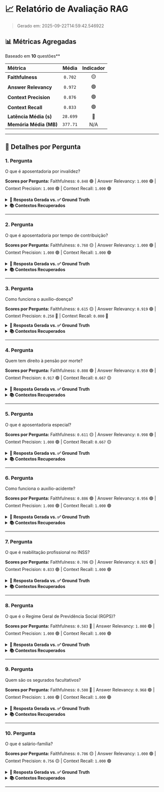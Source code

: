 # 📈 Relatório de Avaliação RAG
> Gerado em: 2025-09-22T14:59:42.546922

## 📊 Métricas Agregadas
Baseado em **10** questões**

| Métrica | Média | Indicador |
| :--- | :---: | :---: |
| **Faithfulness** | `0.702` | 🟡 |
| **Answer Relevancy** | `0.972` | 🟢 |
| **Context Precision** | `0.876` | 🟢 |
| **Context Recall** | `0.833` | 🟢 |
| **Latência Média (s)** | `28.699` | 🔴 |
| **Memória Média (MB)** | `377.71` | N/A |
---

## 🔬 Detalhes por Pergunta
### 1. Pergunta
O que é aposentadoria por invalidez?

**Scores por Pergunta:**
Faithfulness: `0.848` 🟢 | Answer Relevancy: `1.000` 🟢 | Context Precision: `1.000` 🟢 | Context Recall: `1.000` 🟢

<details>
<summary><strong>🤖 Resposta Gerada vs. ✅ Ground Truth</strong></summary>

**Resposta Gerada:**
> A Aposentadoria por Invalidez, também conhecida como Aposentadoria por Incapacidade Permanente, é um benefício concedido pelo INSS aos trabalhadores e segurados que sofrem de algum tipo de incapacidade permanente ou sem cura, que os impossibilite totalmente para qualquer trabalho ou atividade laborativa que lhes garanta a subsistência (Fonte: apostila_direito_previdenciario.pdf, Página: 40).
> 
> É o benefício concedido ao trabalhador que esteja incapaz de exercer qualquer atividade laborativa, por doença ou acidente, e que também não possa ser reabilitado em outra profissão, de acordo com a avaliação da perícia médica do INSS (Fonte: direito-previdenciario.pdf, Página: 16). A perícia médica do INSS considera o segurado total e definitivamente incapaz para o trabalho (Fonte: previdencia_social.pdf, Página: 10).
> 
> Conforme a base legal, a aposentadoria por invalidez, uma vez cumprida a carência exigida (quando for o caso), será devida ao segurado que, estando ou não em gozo de auxílio-doença, for considerado incapaz e insuscetível de reabilitação para o exercício de atividade que lhe garanta a subsistência, e ser-lhe-á paga enquanto permanecer nesta condição (Fonte: apostila_direito_previdenciario.pdf, Página: 40; Fonte: compilado.pdf, Página: 16).
> 
> **⚠️ Aviso Legal:** Esta resposta é gerada por uma inteligência artificial e baseia-se nos documentos fornecidos. Não constitui aconselhamento jurídico. Consulte sempre um profissional qualificado ou as fontes oficiais do governo para tomar decisões.

**Ground Truth:**
> A aposentadoria por invalidez, atualmente chamada de aposentadoria por incapacidade permanente, é o benefício concedido ao segurado do INSS que é considerado incapaz de forma total e definitiva para exercer qualquer atividade laboral, sem possibilidade de reabilitação em outra profissão. O benefício é integral e depende de avaliação médica pericial do INSS.
</details>

<details>
<summary><strong>📚 Contextos Recuperados</strong></summary>

- **Fonte:** `apostila_direito_previdenciario.pdf` (Página: 40)
> 44 
>  
>  
> 7.APOSENTADORIA 
> POR 
> INCAPACIDADE 
> PERMANENTE- 
> (APOSENTADORIA POR INVALIDEZ) 
>  
> A aposentadoria por incapacidade permanente tem como objetivo dar 
> suporte ao segurado do INSS que, como o próprio nome diz, está 
> incapacitado permanentemente para o labor. Em outras palavras, a 
> doença precisa ser irreversível. Este trabalhador terá o direito a pedir 
> esse tipo de aposentadoria caso se enquadre nos requisitos 
> solicitados. 
>  
> Conceito: 
>  
> A Aposentadoria por Invalidez ou Aposentadoria por Incapacidade Permanente, 
> é o benefício concedido pelo INSS aos trabalhadores e segurados que sofrem de 
> algum tipo de incapacidade permanente ou sem cura, que o impossibilite 
> totalmente para qualquer trabalho ou atividade laborativa que lhe garanta a sua 
> subsistência. 
>  
> Base Legal:  
> Arts. 42 a 47, da Seção V, da Subseção I, da Lei n.º 8.213/91. 
> Art. 42 A aposentadoria por invalidez, uma vez cumprida, quando for 
> o caso, a carência exigida, será devida ao segurado que, estando ou 
> não em gozo de auxílio-doença, for considerado incapaz e insusceptível 
> de reabilitação para o exercício de atividade que lhe garanta a 
> subsistência, e ser-lhe-á paga enquanto permanecer nesta condição. 
> §1ºA concessão de aposentadoria por invalidez dependerá da 
> verificação da condição de incapacidade mediante exame médico-
- **Fonte:** `previdencia_social.pdf` (Página: 10)
> 17
> Aposentadoria por invalidez
> Quando a perícia médica do INSS considera um segurado
> total e definitivamente incapaz para o trabalho – seja por mo-
> tivo de doença ou acidente – essa pessoa é aposentada por
> invalidez. Normalmente, o trabalhador recebe primeiro o auxí-
> lio-doença e, caso não tenha condições de retornar ao trabalho,
> tem direito à aposentadoria.
> O valor do benefício corresponde a 100% do salário-de-be-
> nefício, nunca inferior ao salário mínimo. O segurado especial
> (trabalhador rural) terá direito a um salário mínimo, se não contri-
> buiu facultativamente. O 13º salário (abono anual) é recebido com
> a renda mensal de novembro, paga no mês de dezembro.
> Quando o trabalhador necessita da assistência permanen-
> te de outra pessoa, sendo tal fato atestado pela perícia médi-
> ca, o valor da aposentadoria é aumentado em 25% a partir da
> data de entrada do requerimento.
> Para ter direito a essa aposentadoria, o segurado precisa
> ter contribuído para a Previdência Social por, no mínimo, 12
> meses, em caso de doença. Se a incapacidade for causada por
> acidente, não há carência.
> A doença ou lesão de que o segurado já for portador ao se
> filiar à Previdência Social não lhe dá direito ao benefício, salvo
> quando a incapacidade resultar do agravamento da enfermidade.
> O aposentado por invalidez deve passar por perícia médi-
> ca de dois em dois anos. A aposentadoria é suspensa quando
> o segurado recupera a capacidade e volta ao trabalho.
- **Fonte:** `direito-previdenciario.pdf` (Página: 16)
> É o benefício concedido ao trabalhador que esteja incapaz de 
> exercer qualquer atividade laborativa, por doença ou acidente, 
> e que também não possa ser reabilitado em outra profissão, de 
> acordo com a avaliação da perícia médica do INSS. Não tem direito 
> à aposentadoria por invalidez quem, ao se filiar à Previdência Social, 
> já tiver doença ou lesão que geraria o benefício, a não ser quando a 
> incapacidade resultar no agravamento da enfermidade.
> Além da incapacidade total e permanente para desenvolver qualquer 
> atividade laborativa, constatado por perícia médica, o trabalhador 
> tem que contribuir para a Previdência Social por no mínimo 12 
> meses. Esse prazo não será exigido em caso de acidente de qualquer 
> natureza ou de doença profissional ou do trabalho, desde que o 
> acidente ou doença ocorram após a filiação à Previdência Social.
> O valor da aposentadoria por invalidez corresponde a 100% do 
> salário benefício.
> O segurado especial (trabalhador rural) terá direito a 1 salário 
> mínimo, senão contribuiu facultativamente.
> 27.	Quais são os 
> requisitos que tenho que 
> cumprir para ter direito a 
> este benefício?
> 26.	O que é aposentadoria 
> por invalidez?
- **Fonte:** `compilado.pdf` (Página: 16)
> Seção V
> Dos Benefícios
> Subseção I
> Da Aposentadoria por Invalidez
>         Art. 42. A aposentadoria por invalidez, uma vez cumprida, quando for o caso, a carência exigida, será devida ao
> segurado que, estando ou não em gozo de auxílio-doença, for considerado incapaz e insusceptível de reabilitação para o
> exercício de atividade que lhe garanta a subsistência, e ser-lhe-á paga enquanto permanecer nesta condição.
>         § 1º A concessão de aposentadoria por invalidez dependerá da verificação da condição de incapacidade mediante
> exame médico-pericial a cargo da Previdência Social, podendo o segurado, às suas expensas, fazer-se acompanhar de
> médico de sua confiança.
>         § 1º-A. O exame médico-pericial previsto no § 1º deste artigo poderá ser realizado com o uso de tecnologia de
> telemedicina ou por análise documental conforme situações e requisitos definidos em regulamento.     (Incluído pela
> Lei nº 14.724, de 2023)
>         § 2º A doença ou lesão de que o segurado já era portador ao filiar-se ao Regime Geral de Previdência Social não lhe
> conferirá direito à aposentadoria por invalidez, salvo quando a incapacidade sobrevier por motivo de progressão ou
> 13/09/2025, 12:37
> L8213compilado
> https://www.planalto.gov.br/ccivil_03/leis/L8213compilado.htm
> 17/42
- **Fonte:** `direito-previdenciario.pdf` (Página: 12)
> Aposentadoria por idade
> Todos os segurados
> Aposentadoria por invalidez
> Todos os segurados
> Aposentadoria por
> tempo de contribuição
> Todos os segurados
> Aposentadoria especial
> Empregado, exceto o doméstico; trabalhador avulso e contribuinte indivi­
> dual quando cooperado filiado à cooperativa de trabalho ou produção.
> Auxílio-doença
> Todos os segurados
> Auxílio-acidente
> Empregado urbano e rural (empresa), empregado doméstico, trabalhador 
> avulso e segurado especial
> Auxílio-reclusão
> Dependentes do segurado do INSS preso em regime fechado ou semiaber­
> to, durante o período de reclusão ou detenção, cujo último salário recebi­
> do pelo trabalhador esteja dentro do limite previsto pela legislação.
> Pensão por morte
> Dependentes do segurado
> Salário-maternidade
> Todas as seguradas e os segurados que afastam de sua atividade, por 
> motivo de nascimento de filho, aborto não criminoso, adoção ou guarda 
> judicial para fins de adoção.
> Salário-família
> o empregado (inclusive o doméstico), o trabalhador avulso, o aposentado 
> por invalidez e o aposentado por idade que tenha renda menor ao valor 
> definido anualmente pelo Ministério da Previdência Social e que tenha 
> filho menor de 14 anos ou inválido. Caso a mãe e o pai sejam segurados, 
> ambos podem receber o benefício.
> Reabilitação profissional
> Todos os segurados
> 21.	Quais são os 
> benefícios da Previdência 
> social e quem tem direito?
</details>

---

### 2. Pergunta
O que é aposentadoria por tempo de contribuição?

**Scores por Pergunta:**
Faithfulness: `0.760` 🟡 | Answer Relevancy: `1.000` 🟢 | Context Precision: `1.000` 🟢 | Context Recall: `1.000` 🟢

<details>
<summary><strong>🤖 Resposta Gerada vs. ✅ Ground Truth</strong></summary>

**Resposta Gerada:**
> A aposentadoria por tempo de contribuição é o benefício pago aos segurados da previdência social, independente da idade, que comprovem carência (180 meses) e o tempo mínimo de contribuição exigido por lei (35 anos para homem e 30 anos para mulher), podendo ser integral ou proporcional, com ou sem incidência do fator previdenciário. Na legislação atual, não há idade mínima para que o trabalhador solicite o benefício. (Fonte: direito-previdenciario.pdf, Página: 19)
> 
> É também definida como o benefício concedido nos termos da Lei ao trabalhador segurado pelo Regime Geral da Previdência Social (RGPS) que leva em consideração o tempo que o mesmo efetivamente contribuiu para a Previdência Social. É devido ao cidadão que comprovar o tempo total de 35 anos de contribuição, se homem, ou 30 anos de contribuição, se mulher. (Fonte: apostila_direito_previdenciario.pdf, Página: 16)
> 
> **⚠️ Aviso Legal:** Esta resposta é gerada por uma inteligência artificial e baseia-se nos documentos fornecidos. Não constitui aconselhamento jurídico. Consulte sempre um profissional qualificado ou as fontes oficiais do governo para tomar decisões.

**Ground Truth:**
> A aposentadoria por tempo de contribuição é o benefício pago aos segurados da previdência social, independente da idade, que comprovem carência (180 meses) e o tempo mínimo de contribuição exigido por lei (35 anos homem e 30 anos mulher), podendo ser integral ou proporcional, com ou sem incidência do fator previdenciário. Na legislação atual não há idade mínima para que o trabalhador solicite o benefício.
</details>

<details>
<summary><strong>📚 Contextos Recuperados</strong></summary>

- **Fonte:** `direito-previdenciario.pdf` (Página: 19)
> A aposentadoria por tempo de contribuição é o benefício pago 
> aos segurados da previdência social, independente da idade, que 
> comprovem carência (180 meses) e o tempo mínimo de contribuição 
> exigido por lei (35 anos homem e 30 anos mulher), podendo ser integral 
> ou proporcional, com ou sem incidência do fator previdenciário. Na 
> legislação atual não há idade mínima para que o trabalhador solicite 
> o benefício.
> O Fator Previdenciário é um índice aplicável na renda mensal inicial 
> da aposentadoria por tempo de contribuição. Foi criado pela Lei 
> 9.876/99 e apresenta uma fórmula complexa que leva em conta o 
> tempo de contribuição, a idade e a expectativa de vida no momento 
> da aposentadoria. Após todos os cálculos e definição do salário de 
> benefício, multiplica-se o resultado pelo Fator Previdenciário. Se o 
> índice for menor que 1, funcionará como um redutor do benefício; se 
> o índice for maior que 1, funcionará como um majorador do benefício. 
> O resultado desta fórmula, na maioria das vezes gera uma inegável 
> redução na aposentadoria do brasileiro.
> 30. O que é 
> aposentadoria por tempo 
> de contribuição?
> 31.	O que é fator 
> previdenciário?
- **Fonte:** `apostila_direito_previdenciario.pdf` (Página: 16)
> 20 
>  
>  
> Por fim, também não há mais o descarte dos 20% menores salários de 
> contribuição. E isso acaba prejudicando a própria média salarial. 
>  
> 4.APOSENTADORIA POR TEMPO DE CONTRIBUIÇÃO 
>  
> A aposentadoria por tempo de contribuição é o benefício concedido nos termos 
> da Lei ao trabalhador segurado pelo Regime Geral da Previdência Social (RGPS) 
> o qual leva em consideração o tempo que o mesmo efetivamente contribuiu 
> para a Previdência Social.  
> Benefício devido ao cidadão que comprovar o tempo total de 35 anos de 
> contribuição, se homem, ou 30 anos de contribuição, se mulher.
- **Fonte:** `apostila_direito_previdenciario.pdf` (Página: 20)
> 24 
>  
>  
> Para haver um equilíbrio entre as aposentadorias existentes, o governo passou 
> a somar o tempo de contribuição do trabalhador com a idade que ele tiver, dessa 
> forma, você consegue a aposentadoria de forma integral.  
>  
>  
> Tabela de Pontuação 
>  
> Como funciona a aposentadoria por pontos?  
> Agora, sabemos que a aposentadoria por pontos é a soma simples da idade do 
> trabalhador e o tempo de contribuição.  
> Com a reforma, houve algumas mudanças na aposentadoria, então, a 
> quantidade de pontos varia conforme quando você cumpriu os requisitos 
> necessários.
- **Fonte:** `direito-previdenciario.pdf` (Página: 21)
> A aposentadoria por tempo de contribuição, aposentadoria por idade 
> ou aposentadoria especial são irreversíveis e irrenunciáveis: depois 
> que receber o primeiro pagamento, sacar o PIS ou o FGTS (o que ocorrer 
> primeiro), o segurado não poderá desistir do benefício. O trabalhador 
> não precisa sair do emprego para requerer a aposentadoria.
> 34.  Meu benefício 
> foi concedido posso 
> cancelar ou desistir 
> desta aposentadoria?
> A aposentadoria por tempo de contribuição para os professores que 
> comprovarem exclusivamente tempo de efetivo exercício de magistério 
> na educação básica, bem como em cursos de formação autorizados e 
> reconhecidos pelos Órgãos competentes do poder Executivo, Federal, 
> Estadual, Municipal ou do Distrito Federal, após completarem 30 anos 
> se homem, e 25 anos se mulher, independentemente da idade e desde 
> que cumprida a carência exigida para o benefício. Assim, eles têm 
> acrescido 5 pontos à soma da idade com o tempo de contribuição.
> 33.	 E como funciona 
> a aposentadoria dos 
> professores?
- **Fonte:** `apostila_direito_previdenciario.pdf` (Página: 10)
> 14 
>  
>  
> 3.APOSENTADORIA POR IDADE 
>  
> A aposentadoria por idade pode ser definida como o benefício concedido aos 
> segurados do INSS quando atingem uma idade pré-determinada para a 
> aposentadoria de acordo com a legislação previdenciária. 
> Antes da reforma era necessário cumprir a idade de 65 anos homens e 60 anos 
> mulheres, e 15 anos (180 meses) de contribuição. 
> Após a reforma essa idade mudou para 65 homens e 62 mulheres. 
> Portanto, quem cumpriu os requisitos da idade antes da reforma entrar em vigor 
> pode se aposentar com base na idade de 65 homens e 60 mulheres, quem 
> ingressou depois deve cumprir a nova idade. 
> Aqueles que se encontravam no trabalho antes da reforma e ainda não haviam 
> atingido os requisitos para a aposentadoria devem se submeter às novas regras 
> de transição. 
>  
> Quem tem direito à aposentadoria por idade? 
> Os segurados urbanos devem cumprir dois requisitos para ter direito à 
> aposentarem-se por Idade, que são: 
>  -idade + período de carência ou número de contribuições (mínimo de 180 
> meses). 
> Além dos trabalhadores que já haviam cumprido os requisitos anteriores, como 
> já dito, os que estavam trabalhando e ainda não tinham cumprido os requisitos 
> para a aposentadoria, terão que cumprir as seguintes regras de transição: 
> • 
> HOMENS = 65 anos de idade e 15 anos de tempo de contribuição. 
> • 
> MULHERES = 60 anos de idade +6 meses por ano, a partir de 2020, até atingir 62 anos 
> de idade, lá em 2023, e 15 anos de tempo de contribuição. 
> • 
> IMPORTANTE! ESSES REQUISITOS SERÃO APLICADOS AOS SEGURADOS FILIADOS AO 
> RGPS ANTES DA EC- 103/2019.
</details>

---

### 3. Pergunta
Como funciona o auxílio-doença?

**Scores por Pergunta:**
Faithfulness: `0.615` 🟡 | Answer Relevancy: `0.919` 🟢 | Context Precision: `0.250` 🔴 | Context Recall: `0.000` 🔴

<details>
<summary><strong>🤖 Resposta Gerada vs. ✅ Ground Truth</strong></summary>

**Resposta Gerada:**
> O auxílio-doença é um benefício pago ao segurado que é acometido por doença ou acidente de trabalho que o torne temporariamente incapaz para o seu trabalho habitual (Fonte: direito-previdenciario.pdf, Página: 24).
> 
> Para ter direito ao auxílio-doença, é necessário cumprir a carência mínima de 12 contribuições mensais, ter qualidade de segurado e que a incapacidade seja total ou parcial para o trabalho (Fonte: direito-previdenciario.pdf, Página: 24).
> 
> Este benefício pode ser solicitado pela Internet, no site www.previdencia.gov.br (Fonte: previdencia_social.pdf, Página: 22).
> 
> **⚠️ Aviso Legal:** Esta resposta é gerada por uma inteligência artificial e baseia-se nos documentos fornecidos. Não constitui aconselhamento jurídico. Consulte sempre um profissional qualificado ou as fontes oficiais do governo para tomar decisões.

**Ground Truth:**
> O auxílio-doença, atualmente denominado benefício por incapacidade temporária, é pago ao segurado do INSS que fica temporariamente incapaz para o trabalho em razão de doença ou acidente. Exige carência mínima de 12 contribuições mensais, salvo nos casos de acidente de qualquer natureza ou doenças especificadas em lei. A concessão depende de perícia médica do INSS e o valor é calculado com base no histórico de contribuições do trabalhador.
</details>

<details>
<summary><strong>📚 Contextos Recuperados</strong></summary>

- **Fonte:** `previdencia_social.pdf` (Página: 22)
> 29
> Alguns benefícios podem ser solicitados pela Internet
> (www.previdencia.gov.br). São eles: salário-maternidade, pensão
> por morte e auxílio-doença.
> Documentos necessários
> para solicitar benefícios
> O trabalhador deve apresentar documentos específicos
> para cada tipo de benefício. Contudo, existem documentos
> básicos que são exigidos em todos os casos:
> • Documento de identificação do segurado
> (Carteira de Identidade, Carteira de Trabalho
> ou outro documento oficial)
> • Carteira de Trabalho ou outro documento
> que comprove o exercício da atividade
> • Título de Eleitor, Certidão de Nascimento ou
> de Casamento
> • CPF
> • PIS/PASEP
> • Procuração (se for o caso)
> Para saber quais são os documentos necessários para
> cada tipo de benefício, ligue para 0800-78-0191 ou acesse
> www.previdencia.gov.br/segurado.asp.
- **Fonte:** `compilado.pdf` (Página: 9)
> a) na execução de ordem ou na realização de serviço sob a autoridade da empresa;
>         b) na prestação espontânea de qualquer serviço à empresa para lhe evitar prejuízo ou proporcionar proveito;
>         c) em viagem a serviço da empresa, inclusive para estudo quando financiada por esta dentro de seus planos para
> melhor capacitação da mão-de-obra, independentemente do meio de locomoção utilizado, inclusive veículo de
> propriedade do segurado;
> 13/09/2025, 12:37
> L8213compilado
> https://www.planalto.gov.br/ccivil_03/leis/L8213compilado.htm
> 10/42
- **Fonte:** `compilado.pdf` (Página: 32)
> Parágrafo único. Prescreve em cinco anos, a contar da data em que deveriam ter sido pagas, toda e qualquer ação
> para haver prestações vencidas ou quaisquer restituições ou diferenças devidas pela Previdência Social, salvo o direito
> dos menores, incapazes e ausentes, na forma do Código Civil.         (Incluído pela Lei nº 9.528, de 1997)
>         Art. 103-A.  O direito da Previdência Social de anular os atos administrativos de que decorram efeitos favoráveis
> para os seus beneficiários decai em dez anos, contados da data em que foram praticados, salvo comprovada má-fé.        
> (Incluído pela Lei nº 10.839, de 2004)  
>                §  1o    No caso de efeitos patrimoniais contínuos, o prazo decadencial contar-se-á da percepção do primeiro
> pagamento.        (Incluído pela Lei nº 10.839, de 2004)
>                §  2o    Considera-se exercício do direito de anular qualquer medida de autoridade administrativa que importe
> impugnação à validade do ato.         (Incluído pela Lei nº 10.839, de 2004)  
>         Art. 104. As ações referentes à prestação por acidente do trabalho prescrevem em 5 (cinco) anos, observado o
> disposto no art. 103 desta Lei, contados da data:
>         I - do acidente, quando dele resultar a morte ou a incapacidade temporária, verificada esta em perícia médica a
> cargo da Previdência Social; ou
>         II - em que for reconhecida pela Previdência Social, a incapacidade permanente ou o agravamento das seqüelas do
> acidente.
>                Art.  105. A apresentação de documentação incompleta não constitui motivo para recusa do requerimento de
> benefício.
> Art. 106.  A comprovação do exercício de atividade rural será feita, complementarmente à autodeclaração de que
> trata o § 2º e ao cadastro de que trata o § 1º, ambos do art. 38-B desta Lei, por meio de, entre outros:   (Redação dada
> pela Lei nº 13.846, de 2019)
>         I – contrato individual de trabalho ou Carteira de Trabalho e Previdência Social;        (Redação dada pela Lei nº
> 11.718, de 2008)
- **Fonte:** `direito-previdenciario.pdf` (Página: 24)
> Quando a soma dos tempos de atividade especial do trabalhador 
> não for suficiente para a concessão de aposentadoria especial, o 
> segurado poderá usar o tempo trabalhado em atividade especial 
> como período comum, para a concessão de qualquer benefício.
> Esse tempo de atividade especial deverá ser convertido para 
> atividade comum mediante aplicação de um multiplicador, que varia 
> de acordo com o sexo do beneficiário e o tipo da atividade especial 
> desenvolvida.
> Auxílio- doença é um benefício pago ao segurado acometido por 
> doença ou acidente de trabalho que o torne temporariamente 
> incapaz para o seu trabalho habitual.
> Para ter direito ao auxílio doença é necessário que tenha cumprido 
> a carência mínima de 12 contribuições mensais, ter qualidade de 
> segurado e que a incapacidade seja total ou parcial para o trabalho.
> 39.	
> O que é
> auxílio-doença?
- **Fonte:** `apostila_direito_previdenciario.pdf` (Página: 46)
> 50 
>  
>  
> REQUISITOS PARA TER ACESSO AO BENEFÍCIO: 
>  
> -Estar contribuindo para o INSS ou, estar no período de graça. 
> -Ter sofrido acidente ou, então, adquirido doença de qualquer natureza, 
> relacionados ou não ao trabalho; 
> -Redução parcial e permanente da capacidade para o trabalho; 
> -Relação entre o acidente sofrido e a redução da capacidade laboral, o chamado 
> nexo causal. 
>  
> Observação: Não há necessidade de cumprir período de carência para ter direito 
> ao Auxílio- Acidente. 
>  
>  
> Fora os acidentes de trabalho, as doenças adquiridas ao longo do tempo e 
> decorrentes do trabalho também irão garantir o direito ao Auxílio-Acidente. 
> A Lesão por Esforço Repetitivo (LER) é um exemplo clássico de doença do 
> trabalho.
</details>

---

### 4. Pergunta
Quem tem direito à pensão por morte?

**Scores por Pergunta:**
Faithfulness: `0.808` 🟢 | Answer Relevancy: `0.950` 🟢 | Context Precision: `0.917` 🟢 | Context Recall: `0.667` 🟡

<details>
<summary><strong>🤖 Resposta Gerada vs. ✅ Ground Truth</strong></summary>

**Resposta Gerada:**
> Os segurados que contribuem para a Previdência Social têm o direito de deixar uma pensão por morte aos seus dependentes (Fonte: apostila_direito_previdenciario.pdf, Página: 54). A pensão por morte é um benefício voltado para o amparo da família do trabalhador, desde que ele tivesse a qualidade de segurado na data do óbito e que as condições de dependência em relação ao segurado falecido sejam comprovadas (Fonte: direito-previdenciario.pdf, Página: 31).
> 
> Têm direito a esse benefício, nesta ordem:
> *   O marido, a mulher ou o(a) companheiro(a).
> *   Filho não emancipado e menor de 21 anos ou inválido de qualquer idade.
> *   Pai ou mãe.
> *   Irmão menor de 21 anos ou incapaz para o trabalho de qualquer idade.
> 
> O cônjuge divorciado ou separado judicialmente, os pais e os irmãos precisam provar a dependência econômica em relação ao segurado. A invalidez do dependente deverá ser comprovada pela perícia médica da Previdência Social (Fonte: previdencia_social.pdf, Página: 11).
> 
> **⚠️ Aviso Legal:** Esta resposta é gerada por uma inteligência artificial e baseia-se nos documentos fornecidos. Não constitui aconselhamento jurídico. Consulte sempre um profissional qualificado ou as fontes oficiais do governo para tomar decisões.

**Ground Truth:**
> A pensão por morte é o benefício pago pelo INSS aos dependentes do segurado falecido, aposentado ou não. Os principais dependentes são: cônjuge, companheiro(a), filhos menores de 21 anos ou inválidos/deficientes, e em alguns casos pais e irmãos que comprovem dependência econômica. O valor e a duração do benefício variam conforme a idade e condição do dependente, bem como o tempo de contribuição do segurado.
</details>

<details>
<summary><strong>📚 Contextos Recuperados</strong></summary>

- **Fonte:** `apostila_direito_previdenciario.pdf` (Página: 54)
> 58 
>  
>  
> 10.PENSÃO POR MORTE. 
>  
>  
>  
> Os segurados que contribuem para a Previdência Social têm o direito de deixar 
> uma pensão por morte aos seus dependentes.  
> Esse benefício envolve diversas regras e diferentes valores. 
>  
> Conceito: 
>  
> A pensão por morte é um benefício previdenciário pago pelo INSS (Instituto 
> Nacional do Seguro Social) aos dependentes de um trabalhador que morreu ou 
> que teve sua morte declarada pela Justiça, como ocorre em casos de 
> desaparecimento.  
> Vale tanto para quem já era aposentado quanto para quem ainda não era. 
>  
> Quem tem direito à pensão por morte?
- **Fonte:** `previdencia_social.pdf` (Página: 11)
> 18
> Pensão por morte
> Quando um trabalhador que contribui para a Previdência
> Social morre, a sua família recebe pensão por morte. Têm di-
> reito a esse benefício, nesta ordem, o marido, a mulher ou o(a)
> companheiro(a); filho não emancipado e menor de 21 anos ou
> inválido de qualquer idade; pai ou mãe; irmão menor de 21
> anos ou incapaz para o trabalho de qualquer idade.
> O cônjuge divorciado ou separado judicialmente, os pais
> e os irmãos precisam provar a dependência econômica em
> relação ao segurado. A invalidez do dependente deverá ser
> comprovada pela perícia médica da Previdência Social.
> O valor do benefício corresponde à aposentadoria que o
> segurado recebia ou teria o direito de receber caso se aposen-
> tasse por invalidez. A pensão deixada por trabalhadores rurais
> é de um salário mínimo. Não há carência para a concessão de
> pensão por morte, bastando que se comprove a qualidade de
> segurado.
> Se o trabalhador tiver mais de um dependente, a pensão
> é repartida em partes iguais entre todos. O benefício deixa de
> ser pago quando o pensionista morre, quando se emancipa ou
> completa 21 anos (no caso de filhos ou irmãos do segurado)
> ou quando acaba a invalidez (no caso de pensionista inválido).
> Quando um dependente perde o direito ao benefício, a sua
> parte é dividida entre os demais.
> A pensão por morte é devida a partir da data do falecimen-
> to do segurado, quando requerida até 30 dias após o falecimen-
> to; a partir da data de entrada do requerimento, quando solici-
> tada fora desse prazo; ou, em caráter provisório, a partir da
> decisão judicial, no caso da morte presumida do segurado.
- **Fonte:** `previdencia_social.pdf` (Página: 12)
> 19
> A pensão poderá ser concedida por morte presumida nos
> casos de desaparecimento do segurado em catástrofe, acidente
> ou desastre. Serão aceitos como prova do desaparecimento:
> boletim de ocorrência da Polícia, documento confirmando a pre-
> sença do segurado no local do desastre, noticiário dos meios de
> comunicação e outros semelhantes. Nesse caso, quem recebe a
> pensão terá de apresentar, de seis em seis meses, documento
> informando sobre o andamento do processo de desapareci-
> mento, até que seja emitida a certidão de óbito.
> Auxílio-doença
> Quando um comprometimento físico ou mental impede o
> segurado de trabalhar por mais de 15 dias seguidos, ele tem
> direito ao auxílio-doença. Para o empregado com carteira assi-
> nada, o benefício é devido a partir do 16º dia de impedimento,
> arcando a empresa com o pagamento dos primeiros 15 dias. O
> empregado doméstico e os demais segurados recebem da Pre-
> vidência Social desde o primeiro dia do impedimento.
> Para ter direito a esse benefício, o trabalhador deverá ter
> contribuído para a Previdência Social por, no mínimo, 12 me-
> ses. A carência não será exigida em caso de acidente de qual-
> quer natureza (no trabalho ou fora do trabalho) ou quando o
> segurado, após se filiar à Previdência Social, contrair alguma
> das doenças ou afecções especificadas na legislação.
> Quando o trabalhador perde a qualidade de segurado, é
> necessário que comprove pelo menos quatro novas contribui-
> ções para que as contribuições antigas sejam somadas, até
> completar o total das contribuições exigidas.
- **Fonte:** `direito-previdenciario.pdf` (Página: 31)
> Pensão por morte é um benefício voltado exclusivamente para o 
> amparo da família do trabalhador, quando ele morre, desde que, na 
> data do óbito tinha a qualidade de segurado. Devem ser comprovadas 
> as condições de dependência em relação ao segurado falecido. Não 
> há tempo mínimo de contribuição.
> 50. O que é pensão por 
> morte?
> Sim. Para a manutenção do auxílio reclusão é necessário que os 
> dependentes apresentem à previdência social, de 3 em 3 meses o 
> atestado de permanência carcerária.
> O benefício é cassado em caso de fuga, liberdade condicional, 
> transferência para prisão albergue ou cumprimento da pena em 
> regime aberto e pela morte do dependente.
> Se o segurado passará receber auxílio doença ou aposentadoria, 
> poderá optar pelo benefício mais vantajoso.
> 49.	Existe alguma 
> exigência legal para a 
> manutenção do auxílio-
> reclusão?
- **Fonte:** `compilado.pdf` (Página: 32)
> Parágrafo único. Prescreve em cinco anos, a contar da data em que deveriam ter sido pagas, toda e qualquer ação
> para haver prestações vencidas ou quaisquer restituições ou diferenças devidas pela Previdência Social, salvo o direito
> dos menores, incapazes e ausentes, na forma do Código Civil.         (Incluído pela Lei nº 9.528, de 1997)
>         Art. 103-A.  O direito da Previdência Social de anular os atos administrativos de que decorram efeitos favoráveis
> para os seus beneficiários decai em dez anos, contados da data em que foram praticados, salvo comprovada má-fé.        
> (Incluído pela Lei nº 10.839, de 2004)  
>                §  1o    No caso de efeitos patrimoniais contínuos, o prazo decadencial contar-se-á da percepção do primeiro
> pagamento.        (Incluído pela Lei nº 10.839, de 2004)
>                §  2o    Considera-se exercício do direito de anular qualquer medida de autoridade administrativa que importe
> impugnação à validade do ato.         (Incluído pela Lei nº 10.839, de 2004)  
>         Art. 104. As ações referentes à prestação por acidente do trabalho prescrevem em 5 (cinco) anos, observado o
> disposto no art. 103 desta Lei, contados da data:
>         I - do acidente, quando dele resultar a morte ou a incapacidade temporária, verificada esta em perícia médica a
> cargo da Previdência Social; ou
>         II - em que for reconhecida pela Previdência Social, a incapacidade permanente ou o agravamento das seqüelas do
> acidente.
>                Art.  105. A apresentação de documentação incompleta não constitui motivo para recusa do requerimento de
> benefício.
> Art. 106.  A comprovação do exercício de atividade rural será feita, complementarmente à autodeclaração de que
> trata o § 2º e ao cadastro de que trata o § 1º, ambos do art. 38-B desta Lei, por meio de, entre outros:   (Redação dada
> pela Lei nº 13.846, de 2019)
>         I – contrato individual de trabalho ou Carteira de Trabalho e Previdência Social;        (Redação dada pela Lei nº
> 11.718, de 2008)
</details>

---

### 5. Pergunta
O que é aposentadoria especial?

**Scores por Pergunta:**
Faithfulness: `0.611` 🟡 | Answer Relevancy: `0.998` 🟢 | Context Precision: `1.000` 🟢 | Context Recall: `0.667` 🟡

<details>
<summary><strong>🤖 Resposta Gerada vs. ✅ Ground Truth</strong></summary>

**Resposta Gerada:**
> A Aposentadoria Especial é o benefício previdenciário concedido ao trabalhador que exerce suas atividades laborais exposto a agentes nocivos, que podem causar algum prejuízo à sua saúde e integridade física ao longo do tempo. O benefício não sofre incidência do Fator Previdenciário (Fonte: apostila_direito_previdenciario.pdf, Página: 23).
> 
> Esse benefício é concedido às pessoas que trabalham em condições prejudiciais à saúde ou à integridade física (Fonte: previdencia_social.pdf, Página: 8).
> 
> **⚠️ Aviso Legal:** Esta resposta é gerada por uma inteligência artificial e baseia-se nos documentos fornecidos. Não constitui aconselhamento jurídico. Consulte sempre um profissional qualificado ou as fontes oficiais do governo para tomar decisões.

**Ground Truth:**
> A aposentadoria especial é o benefício concedido ao segurado que trabalhou exposto a condições prejudiciais à saúde ou à integridade física (como agentes químicos, físicos ou biológicos) durante 15, 20 ou 25 anos, conforme a atividade exercida. Esse benefício possibilita aposentadoria com tempo reduzido de contribuição, em razão da nocividade do ambiente de trabalho. Atualmente, após a reforma da previdência, podem existir regras de transição e sistema de pontos.
</details>

<details>
<summary><strong>📚 Contextos Recuperados</strong></summary>

- **Fonte:** `apostila_direito_previdenciario.pdf` (Página: 23)
> 27 
>  
>  
> 5.APOSENTADORIA ESPECIAL 
>  
> O que é a Aposentadoria Especial? 
>  
> A Aposentadoria Especial é o benefício previdenciário concedido ao trabalhador 
> que exerce suas atividades laborais exposto a agentes nocivos, que podem 
> causar algum prejuízo à sua saúde e integridade física ao longo do tempo. 
> O benefício não sofre incidência do Fator Previdenciário. 
>  
> Quem tem direito à Aposentadoria Especial? 
>  
> Todo trabalhador que comprovar que exerceu atividades laborativas com 
> exposição a algum agente nocivo definido pela legislação em vigor à época do 
> trabalho realizado, poderá fazer jus à Aposentadoria Especial. 
>  
> Requisitos da Aposentadoria Especial: 
>  
> -Exposição à Agentes Nocivos definidos em lei à época do exercício da atividade 
> laborativa; 
> -Carência; 
> -Tempo de Contribuição 
>  
> Da Carência: 
> A carência mínima exigida para a concessão do benefício é de 180 contribuições. 
> O trabalhador precisa também exercer sua atividade com exposição à agentes 
> nocivos por um determinado período de tempo. 
> O tempo de contribuição necessário pode ser:
- **Fonte:** `previdencia_social.pdf` (Página: 8)
> 15
> Aposentadoria especial
> Esse benefício é concedido às pessoas que trabalham em
> condições prejudiciais à saúde ou à integridade física. Para ter
> direito à aposentadoria especial, o trabalhador deverá com-
> provar a efetiva exposição a agentes químicos, físicos, biológi-
> cos ou à associação de agentes nocivos durante 15, 20 ou 25
> anos, dependendo do fator de risco envolvido.
> A perda da qualidade de segurado não é considerada para
> a concessão dessa aposentadoria, desde que cumpridos os de-
> mais requisitos.
> O benefício é concedido apenas aos trabalhadores com car-
> teira assinada (exceto os empregados domésticos), trabalhadores
> avulsos e contribuintes individuais filiados a uma cooperativa.
> O valor da aposentadoria especial corresponde a 100%
> do salário-de-benefício, não podendo ser inferior ao salário
> mínimo, com direito a 13º salário (abono anual), recebido com
> a renda mensal de novembro, paga no mês de dezembro.
> Para ter direito ao benefício, o trabalhador inscrito a par-
> tir de 25/7/1991 deverá comprovar no mínimo 180 contribui-
> ções mensais. Para os inscritos antes dessa data, a carência é
> de 138 contribuições em 2004 e seis a mais para cada ano, até
> 180 em 2011.
> A relação dos agentes nocivos químicos, físicos, biológi-
> cos e da associação de agentes prejudiciais à saúde ou à inte-
> gridade física que dão direito à aposentadoria especial consta
> do Anexo IV do Regulamento da Previdência Social.
> A comprovação da efetiva exposição a esses agentes deve
> ser feita em formulário denominado Perfil Profissiográfico
> Previdenciário (PPP), preenchido pela empresa com base em
- **Fonte:** `apostila_direito_previdenciario.pdf` (Página: 21)
> 25 
>  
>  
> Requisitos básicos: 
>   
> - Homem: 99 pontos + 1 ponto por ano, a partir de 2022- até o limite de 105 
> pontos- com, pelo menos, 35 anos de contribuição; 
> -Mulher: 89 pontos + 1 ponto por ano, a partir de 2022- até o limite de 100 
> pontos- com, pelo menos, 30 anos de contribuição. 
>  
> Se você completou 96/86 pontos (homem/mulher) até o dia 12/11/2019 com, 
> no mínimo 35/30 anos de contribuição (homem/mulher), você tem direito a 
> Aposentadoria por Pontos. 
>   
> Se você completou 96/86 pontos (homem/mulher) a partir do dia 13/11/2019 
> até 31/12/2019, também tem direito, mas, nesse caso, o que vai mudar é a 
> forma do cálculo.  
> Caso você não reuniu os pontos necessários até o dia 31/12/2019, você entrará 
> no aumento progressivo dos pontos trazidos pela Reforma.  
> Em 2020, a cada ano, passou a aumentar 1 ponto no requisito desta 
> aposentadoria. O limite para mulheres é 100 pontos e para os homens 105. 
>  
> Vamos dar um exemplo para simplificar mais ainda: 
> Ex.: Em fevereiro de 2021, Paula tinha 56 anos e 30 anos de contribuição.  
> Na soma, ela possui 86 pontos, mas como ela completou essa pontuação 
> somente em fevereiro de 2021, ela ainda não tem direito a Aposentadoria por 
> Pontos. 
> Observando a tabela, em 2021, a pontuação mínima que ela deverá ter é 88. 
> Nesse caso, ela terá direito a Aposentadoria por Pontos somente em 2023, com 
> 58 anos e 32 anos de contribuição, totalizando 90 pontos, o mínimo necessário 
> para ter acesso ao benefício naquele ano.
- **Fonte:** `apostila_direito_previdenciario.pdf` (Página: 10)
> 14 
>  
>  
> 3.APOSENTADORIA POR IDADE 
>  
> A aposentadoria por idade pode ser definida como o benefício concedido aos 
> segurados do INSS quando atingem uma idade pré-determinada para a 
> aposentadoria de acordo com a legislação previdenciária. 
> Antes da reforma era necessário cumprir a idade de 65 anos homens e 60 anos 
> mulheres, e 15 anos (180 meses) de contribuição. 
> Após a reforma essa idade mudou para 65 homens e 62 mulheres. 
> Portanto, quem cumpriu os requisitos da idade antes da reforma entrar em vigor 
> pode se aposentar com base na idade de 65 homens e 60 mulheres, quem 
> ingressou depois deve cumprir a nova idade. 
> Aqueles que se encontravam no trabalho antes da reforma e ainda não haviam 
> atingido os requisitos para a aposentadoria devem se submeter às novas regras 
> de transição. 
>  
> Quem tem direito à aposentadoria por idade? 
> Os segurados urbanos devem cumprir dois requisitos para ter direito à 
> aposentarem-se por Idade, que são: 
>  -idade + período de carência ou número de contribuições (mínimo de 180 
> meses). 
> Além dos trabalhadores que já haviam cumprido os requisitos anteriores, como 
> já dito, os que estavam trabalhando e ainda não tinham cumprido os requisitos 
> para a aposentadoria, terão que cumprir as seguintes regras de transição: 
> • 
> HOMENS = 65 anos de idade e 15 anos de tempo de contribuição. 
> • 
> MULHERES = 60 anos de idade +6 meses por ano, a partir de 2020, até atingir 62 anos 
> de idade, lá em 2023, e 15 anos de tempo de contribuição. 
> • 
> IMPORTANTE! ESSES REQUISITOS SERÃO APLICADOS AOS SEGURADOS FILIADOS AO 
> RGPS ANTES DA EC- 103/2019.
- **Fonte:** `compilado.pdf` (Página: 27)
> maternidade, de aposentadoria ou de abono de permanência em serviço.   (Redação dada pela Lei nº 13.846, de 2019)
> § 1º O requerimento do auxílio-reclusão será instruído com certidão judicial que ateste o recolhimento efetivo à
> prisão, e será obrigatória a apresentação de prova de permanência na condição de presidiário para a manutenção do
> benefício.  (Incluído pela Lei nº 13.846, de 2019)
> § 2º O INSS celebrará convênios com os órgãos públicos responsáveis pelo cadastro dos presos para obter
> informações sobre o recolhimento à prisão.   (Incluído pela Lei nº 13.846, de 2019)
> § 3º Para fins do disposto nesta Lei, considera-se segurado de baixa renda aquele que, no mês de competência de
> recolhimento à prisão, tenha renda, apurada nos termos do disposto no § 4º deste artigo, de valor igual ou inferior àquela
> prevista no art. 13 da Emenda Constitucional nº 20, de 15 de dezembro de 1998, corrigido pelos índices de reajuste
> aplicados aos benefícios do RGPS.   (Incluído pela Lei nº 13.846, de 2019)
> § 4º A aferição da renda mensal bruta para enquadramento do segurado como de baixa renda ocorrerá pela média
> dos salários de contribuição apurados no período de 12 (doze) meses anteriores ao mês do recolhimento à prisão.   
> (Incluído pela Lei nº 13.846, de 2019)
> § 5º A certidão judicial e a prova de permanência na condição de presidiário poderão ser substituídas pelo acesso
> à base de dados, por meio eletrônico, a ser disponibilizada pelo Conselho Nacional de Justiça, com dados cadastrais que
> assegurem a identificação plena do segurado e da sua condição de presidiário.   (Incluído pela Lei nº 13.846, de 2019)
> § 6º Se o segurado tiver recebido benefícios por incapacidade no período previsto no § 4º deste artigo, sua
> duração será contada considerando-se como salário de contribuição no período o salário de benefício que serviu de base
> para o cálculo da renda mensal, reajustado na mesma época e com a mesma base dos benefícios em geral, não
</details>

---

### 6. Pergunta
Como funciona o auxílio-acidente?

**Scores por Pergunta:**
Faithfulness: `0.886` 🟢 | Answer Relevancy: `0.956` 🟢 | Context Precision: `1.000` 🟢 | Context Recall: `1.000` 🟢

<details>
<summary><strong>🤖 Resposta Gerada vs. ✅ Ground Truth</strong></summary>

**Resposta Gerada:**
> O auxílio-acidente é um benefício concedido como indenização ao segurado que sofre um acidente e fica com sequelas que reduzem a sua capacidade de trabalho (Fonte: direito-previdenciario.pdf, Página: 27). Ele é devido quando, após a consolidação das lesões decorrentes de acidente de qualquer natureza, resultarem sequelas que impliquem redução da capacidade para o trabalho que habitualmente exercia (Fonte: compilado.pdf, Página: 28).
> 
> Para ter acesso ao benefício, o segurado deve:
> *   Estar contribuindo para o INSS ou no período de graça (Fonte: apostila_direito_previdenciario.pdf, Página: 46).
> *   Ter sofrido acidente ou adquirido doença de qualquer natureza, relacionados ou não ao trabalho (Fonte: apostila_direito_previdenciario.pdf, Página: 46).
> *   Apresentar redução parcial e permanente da capacidade para o trabalho (Fonte: apostila_direito_previdenciario.pdf, Página: 46).
> *   Comprovar a relação entre o acidente sofrido e a redução da capacidade laboral, o chamado nexo causal (Fonte: apostila_direito_previdenciario.pdf, Página: 46).
> *   Ter qualidade de segurado (Fonte: direito-previdenciario.pdf, Página: 27).
> *   Ter recebido auxílio-doença anteriormente (Fonte: direito-previdenciario.pdf, Página: 27).
> 
> Não há necessidade de cumprir período de carência ou tempo mínimo de contribuição para ter direito ao auxílio-acidente (Fonte: direito-previdenciario.pdf, Página: 27; apostila_direito_previdenciario.pdf, Página: 46). A redução da capacidade é avaliada por meio de exame de perícia médica do INSS (Fonte: direito-previdenciario.pdf, Página: 27; apostila_direito_previdenciario.pdf, Página: 44).
> 
> O benefício deve ter como data de início o dia imediatamente posterior à cessação do auxílio por incapacidade temporária (auxílio-doença) (Fonte: apostila_direito_previdenciario.pdf, Página: 44; compilado.pdf, Página: 28).
> 
> Como se trata de uma indenização, o auxílio-acidente não impede o segurado de continuar trabalhando e recebendo seu salário normalmente (Fonte: direito-previdenciario.pdf, Página: 27; apostila_direito_previdenciario.pdf, Página: 44; compilado.pdf, Página: 28). O recebimento de salário ou concessão de outro benefício, exceto aposentadoria, não prejudicará a continuidade do recebimento do auxílio-acidente (Fonte: compilado.pdf, Página: 28).
> 
> O auxílio-acidente mensal corresponde a cinquenta por cento do salário-de-benefício e será devido até a véspera do início de qualquer aposentadoria ou até a data do óbito do segurado (Fonte: compilado.pdf, Página: 28). Com a Medida Provisória 905/2019, o auxílio passou a ser de 50% do valor que o segurado teria direito se fosse aposentado por invalidez na hora do acidente (Fonte: apostila_direito_previdenciario.pdf, Página: 48).
> 
> **⚠️ Aviso Legal:** Esta resposta é gerada por uma inteligência artificial e baseia-se nos documentos fornecidos. Não constitui aconselhamento jurídico. Consulte sempre um profissional qualificado ou as fontes oficiais do governo para tomar decisões.

**Ground Truth:**
> O auxílio-acidente é um benefício indenizatório pago ao segurado que sofre acidente de qualquer natureza e, como consequência, apresenta redução permanente da capacidade para o trabalho habitual. Ele pode ser acumulado com salário, pois não afasta o segurado de suas atividades, e é devido até a aposentadoria. O valor corresponde a 50% do salário de benefício.
</details>

<details>
<summary><strong>📚 Contextos Recuperados</strong></summary>

- **Fonte:** `direito-previdenciario.pdf` (Página: 27)
> 44.	O auxílio-acidente 
> é devido  apenas ao 
> segurado que sofreu um 
> acidente de trabalho?
> Auxílio-acidente é um benefício concedido como indenização ao 
> segurado que sofre um acidente e fica com sequelas que reduzem 
> a sua capacidade de trabalho. É concedido aos segurados que 
> recebiam auxílio-doença. Para este benefício não é exigido tempo 
> mínimo de contribuição, mas o trabalhador deve ter qualidade de 
> segurado e comprovar a redução de sua capacidade para continuar 
> desempenhando suas atividades, por meio de exame de perícia 
> medicado INSS. Como se trata de uma indenização, não impede o 
> segurado de continuar trabalhando.
> 43.	O que é
> auxílio-acidente?
- **Fonte:** `apostila_direito_previdenciario.pdf` (Página: 46)
> 50 
>  
>  
> REQUISITOS PARA TER ACESSO AO BENEFÍCIO: 
>  
> -Estar contribuindo para o INSS ou, estar no período de graça. 
> -Ter sofrido acidente ou, então, adquirido doença de qualquer natureza, 
> relacionados ou não ao trabalho; 
> -Redução parcial e permanente da capacidade para o trabalho; 
> -Relação entre o acidente sofrido e a redução da capacidade laboral, o chamado 
> nexo causal. 
>  
> Observação: Não há necessidade de cumprir período de carência para ter direito 
> ao Auxílio- Acidente. 
>  
>  
> Fora os acidentes de trabalho, as doenças adquiridas ao longo do tempo e 
> decorrentes do trabalho também irão garantir o direito ao Auxílio-Acidente. 
> A Lesão por Esforço Repetitivo (LER) é um exemplo clássico de doença do 
> trabalho.
- **Fonte:** `apostila_direito_previdenciario.pdf` (Página: 48)
> 52 
>  
>  
> -Acidente ocorrido entre a casa e o trabalho do segurado, e vice-versa, não é 
> mais considerado acidente de trabalho por equiparação. (in itinere não é 
> considerado mais acidente de trabalho- Reforma Trabalhista). 
>  
> Cálculo do Benefício: 
>  
> Medida Provisória 905/2019 
> Com a MP, o auxílio passou a ser de 50% do valor que você teria direito se fosse 
> aposentado por invalidez na hora do acidente. 
> Antes da medida, portanto, se você tivesse R$ 2.500,00 como média, e ocorresse 
> algum acidente que reduzisse sua capacidade para o trabalho, você teria direito 
> a R$ 1.250,00 de benefício (50% da sua média). 
> Após a alteração legislativa (MP), você precisará calcular o valor que teria direito 
> caso fosse aposentado por invalidez na hora do acidente. 
>  
> Tabela explicativa dos valores de Auxílio-Acidente:
- **Fonte:** `apostila_direito_previdenciario.pdf` (Página: 44)
> 48 
>  
>  
> A partir das sequelas, a capacidade laboral do segurado somente será reduzida. 
> Na prática, ele ainda conseguirá trabalhar, mesmo com a redução de capacidade 
> na mesma atividade ou em outra. 
> A lei não estabelece um grau mínimo de redução na capacidade de trabalho do 
> segurado para que ele tenha direito ao benefício. 
> A regra é relativamente simples.  
> Se uma redução permanente ocorrer, decorrente de acidente de qualquer 
> natureza, você terá direito ao Auxílio-Acidente. 
> A situação de perda da capacidade será avaliada pela perícia médica do INSS e, 
> se for o caso, por perícia judicial. 
> O benefício deve ter como data de início o dia imediatamente posterior à 
> cessação do auxilio por incapacidade temporária (auxilio doença). 
> Exemplo: 
> Antônia era ajudante de frigorífico e teve um de seus braços amputado por 
> acidente de trabalho. 
> Como ela perdeu um braço, a sua capacidade para o trabalho foi diminuída. 
> Antônia poderá ser readaptada em outra função na mesma empresa. 
> Nesse caso, a segurada Antônia terá direito a uma indenização mensal pelo INSS, 
> mais conhecida como Auxílio-Acidente. 
> Ela receberá o valor do auxílio-acidente junto com o seu salário. Isso porque o 
> auxílio é indenizatório. 
>  
> Importante: os segurados continuam recebendo seus salários normalmente, 
> junto com o Auxílio-Acidente, pois o auxílio tem natureza indenizatória.
- **Fonte:** `compilado.pdf` (Página: 28)
> Art. 81.         (Revogado dada pela Lei nº 9.129, de 1995)
>         I -           (Revogado dada pela Lei nº 9.129, de 1995)
>         II -          (Revogado pela Lei nº 8.870, de 1994)
>         III -         (Revogado dada pela Lei nº 9.129, de 1995)
>         Art. 82          (Revogado pela Lei nº 9.032, de 1995)
>         Art. 83.         (Revogado pela Lei nº 9.032, de 1995)
>         Art. 84.         (Revogado pela Lei nº 8.870, de 1994)
>         Art. 85.         (Revogado pela Lei nº 9.032, de 1995)
> Subseção XI
> Do Auxílio-Acidente
>       Art. 86. O auxílio-acidente será concedido, como indenização, ao segurado quando, após consolidação das lesões
> decorrentes de acidente de qualquer natureza, resultarem seqüelas que impliquem redução da capacidade para o
> trabalho que habitualmente exercia.        (Redação dada pela Lei nº 9.528, de 1997)
>                § 1º O auxílio-acidente mensal corresponderá a cinqüenta por cento do salário-de-benefício e será devido,
> observado o disposto no § 5º, até a véspera do início de qualquer aposentadoria ou até a data do óbito do
> segurado.            (Redação dada pela Lei nº 9.528, de 1997)
>         § 2º O auxílio-acidente será devido a partir do dia seguinte ao da cessação do auxílio-doença, independentemente
> de qualquer remuneração ou rendimento auferido pelo acidentado, vedada sua acumulação com qualquer
> aposentadoria.           (Redação dada pela Lei nº 9.528, de 1997)
>        § 3º O recebimento de salário ou concessão de outro benefício, exceto de aposentadoria, observado o disposto no §
> 5º, não prejudicará a continuidade do recebimento do auxílio-acidente.              (Redação dada pela Lei nº 9.528, de
> 1997)
>        § 4º A perda da audição, em qualquer grau, somente proporcionará a concessão do auxílio-acidente, quando, além
> do reconhecimento de causalidade entre o trabalho e a doença, resultar, comprovadamente, na redução ou perda da
</details>

---

### 7. Pergunta
O que é reabilitação profissional no INSS?

**Scores por Pergunta:**
Faithfulness: `0.706` 🟡 | Answer Relevancy: `0.925` 🟢 | Context Precision: `0.833` 🟢 | Context Recall: `1.000` 🟢

<details>
<summary><strong>🤖 Resposta Gerada vs. ✅ Ground Truth</strong></summary>

**Resposta Gerada:**
> A reabilitação profissional é o serviço da Previdência Social que tem o objetivo de oferecer aos segurados incapacitados para o trabalho – por motivo de doença ou acidente – os meios de reeducação ou readaptação profissional para que eles possam voltar a participar do mercado de trabalho e do contexto em que vivem (Fonte: previdencia_social.pdf, Página: 25).
> 
> Este serviço também se destina a beneficiários incapacitados parcial ou totalmente para o trabalho, e às pessoas portadoras de deficiência, proporcionando-lhes os meios para a (re)educação e de (re)adaptação profissional e social indicados para participar do mercado de trabalho e do contexto em que vive (Fonte: compilado.pdf, Página: 29).
> 
> **⚠️ Aviso Legal:** Esta resposta é gerada por uma inteligência artificial e baseia-se nos documentos fornecidos. Não constitui aconselhamento jurídico. Consulte sempre um profissional qualificado ou as fontes oficiais do governo para tomar decisões.

**Ground Truth:**
> A reabilitação profissional é um serviço oferecido pelo INSS que tem como objetivo capacitar o segurado que sofreu acidente ou adquiriu doença e ficou parcial ou totalmente incapacitado para sua atividade habitual. Por meio de cursos, treinamentos e acompanhamento técnico, busca-se possibilitar que ele exerça outra atividade compatível com suas limitações, promovendo sua reintegração ao mercado de trabalho.
</details>

<details>
<summary><strong>📚 Contextos Recuperados</strong></summary>

- **Fonte:** `previdencia_social.pdf` (Página: 25)
> 32
> Serviços
> da Previdência Social
> Reabilitação Profissional
> É o serviço da Previdência Social que tem o objetivo de
> oferecer aos segurados incapacitados para o trabalho – por
> motivo de doença ou acidente – os meios de reeducação ou
> readaptação profissional para que eles possam voltar a partici-
> par do mercado de trabalho e do contexto em que vivem.
> O atendimento é feito por uma equipe de médicos, assis-
> tentes sociais, psicólogos, sociólogos, fisioterapeutas e outros
> profissionais. A reabilitação profissional é prestada também
> aos dependentes, de acordo com a disponibilidade das unida-
> des de atendimento da Previdência Social.
> Depois de concluído o processo de reabilitação profissio-
> nal, a Previdência Social emitirá certificado indicando a atividade
> para a qual o trabalhador foi capacitado profissionalmente.
> A Previdência Social poderá fornecer aos segurados recur-
> sos materiais necessários à reabilitação profissional, incluindo
> próteses, órteses, taxas de inscrição em cursos profissionalizantes,
> instrumentos de trabalho, implementos profissionais, auxílio-
> transporte e auxílio-alimentação.
> O trabalhador vítima de acidente de trabalho terá priori-
> dade de atendimento no programa de reabilitação profissio-
> nal. Não há exigência de prazo mínimo de contribuição para
> que o segurado tenha direito à reabilitação profissional.
- **Fonte:** `compilado.pdf` (Página: 19)
> remunerada nas Forças Armadas ou aposentadoria no serviço público;
>         II - o tempo intercalado em que esteve em gozo de auxílio-doença ou aposentadoria por invalidez;
>          III - o tempo de contribuição efetuada como segurado facultativo;           (Redação dada pela Lei nº 9.032, de 1995)
>         IV - o tempo de serviço referente ao exercício de mandato eletivo federal, estadual ou municipal, desde que não
> tenha sido contado para efeito de aposentadoria por outro regime de previdência social;              (Redação dada pela Lei
> nº 9.506, de 1997)
>         V - o tempo de contribuição efetuado por segurado depois de ter deixado de exercer atividade remunerada que o
> enquadrava no art. 11 desta Lei;
>         VI - o tempo de contribuição efetuado com base nos artigos 8º e 9º da Lei nº 8.162, de 8 de janeiro de 1991, pelo
> segurado definido no artigo 11, inciso I, alínea "g", desta Lei, sendo tais contribuições computadas para efeito de
> carência.         (Incluído pela Lei nº 8.647, de 1993)
>         § 1º A averbação de tempo de serviço durante o qual o exercício da atividade não determinava filiação obrigatória ao
> anterior Regime de Previdência Social Urbana só será admitida mediante o recolhimento das contribuições
> correspondentes, conforme dispuser o Regulamento, observado o disposto no § 2º.            (Vide Lei nº 8.212, de 1991)
>                § 2º  O tempo de serviço do segurado trabalhador rural, anterior à data de início de vigência desta Lei, será
> computado independentemente do recolhimento das contribuições a ele correspondentes, exceto para efeito de carência,
> conforme dispuser o Regulamento.
> § 3º A comprovação do tempo de serviço para os fins desta Lei, inclusive mediante justificativa administrativa ou
> judicial, observado o disposto no art. 108 desta Lei, só produzirá efeito quando for baseada em início de prova material
> contemporânea dos fatos, não admitida a prova exclusivamente testemunhal, exceto na ocorrência de motivo de força
- **Fonte:** `compilado.pdf` (Página: 29)
> Subseção II
> Da Habilitação e da Reabilitação Profissional
>         Art. 89. A habilitação e a reabilitação profissional e social deverão proporcionar ao beneficiário incapacitado parcial
> ou totalmente para o trabalho, e às pessoas portadoras de deficiência, os meios para a (re)educação e de (re)adaptação
> profissional e social indicados para participar do mercado de trabalho e do contexto em que vive.
>         Parágrafo único. A reabilitação profissional compreende:
>         a) o fornecimento de aparelho de prótese, órtese e instrumentos de auxílio para locomoção quando a perda ou
> redução da capacidade funcional puder ser atenuada por seu uso e dos equipamentos necessários à habilitação e
> reabilitação social e profissional;
>         b) a reparação ou a substituição dos aparelhos mencionados no inciso anterior, desgastados pelo uso normal ou por
> ocorrência estranha à vontade do beneficiário;
>         c) o transporte do acidentado do trabalho, quando necessário.
>                Art.  90. A prestação de que trata o artigo anterior é devida em caráter obrigatório aos segurados, inclusive
> aposentados e, na medida das possibilidades do órgão da Previdência Social, aos seus dependentes.
>         Art. 91. Será concedido, no caso de habilitação e reabilitação profissional, auxílio para tratamento ou exame fora do
> domicílio do beneficiário, conforme dispuser o Regulamento.
>                Art. 92.  Concluído o processo de habilitação ou reabilitação social e profissional, a Previdência Social emitirá
> certificado individual, indicando as atividades que poderão ser exercidas pelo beneficiário, nada impedindo que este
> exerça outra atividade para a qual se capacitar.
>         Art. 93. A empresa com 100 (cem) ou mais empregados está obrigada a preencher de 2% (dois por cento) a 5%
> (cinco por cento) dos seus cargos com beneficiários reabilitados ou pessoas portadoras de deficiência, habilitadas, na
> seguinte proporção:
- **Fonte:** `compilado.pdf` (Página: 13)
> § 1o O INSS terá até 180 (cento e oitenta) dias, contados a partir da solicitação do pedido, para fornecer ao
> segurado as informações previstas no caput deste artigo.      (Incluído pela Lei nº 10.403, de 8.1.2002)       
> § 2o   O segurado poderá solicitar, a qualquer momento, a inclusão, exclusão ou retificação de informações
> constantes do CNIS, com a apresentação de documentos comprobatórios dos dados divergentes, conforme critérios
> definidos pelo INSS.        (Redação dada pela Lei Complementar nº 128, de 2008)
> § 3o  A aceitação de informações relativas a vínculos e remunerações inseridas extemporaneamente no CNIS,
> inclusive retificações de informações anteriormente inseridas,   fica condicionada à comprovação dos dados ou das
> divergências apontadas, conforme critérios definidos em regulamento.       (Incluído pela Lei Complementar nº 128, de
> 2008)
> § 4o   Considera-se extemporânea a inserção de dados decorrentes de documento inicial ou de retificação de
> dados anteriormente informados, quando o documento ou a retificação, ou a informação retificadora, forem apresentados
> após os prazos estabelecidos em regulamento.          (Incluído pela Lei Complementar nº 128, de 2008)
> § 5o   Havendo dúvida sobre a regularidade do vínculo incluído no CNIS e inexistência de informações sobre
> remunerações e contribuições, o INSS exigirá a apresentação dos documentos que serviram de base à anotação, sob
> pena de exclusão do período.          (Incluído pela Lei Complementar nº 128, de 2008)
>         Art. 29-B. Os salários-de-contribuição considerados no cálculo do valor do benefício serão corrigidos mês a mês de
> acordo com a variação integral do Índice Nacional de Preços ao Consumidor - INPC, calculado pela Fundação Instituto
> Brasileiro de Geografia e Estatística - IBGE.        (Incluído pela Lei nº 10.877, de 2004)
> Art. 29-C. O segurado que preencher o requisito para a aposentadoria por tempo de contribuição poderá optar pela
- **Fonte:** `compilado.pdf` (Página: 35)
> Art. 117-A. Empresas, sindicatos e entidades fechadas de previdência complementar poderão realizar o
> pagamento integral dos benefícios previdenciários devidos a seus beneficiários, mediante celebração de contrato com
> o INSS, dispensada a licitação.   (Incluído pela Lei nº 14.020, de 2020)
> § 1º Os contratos referidos no caput deste artigo deverão prever as mesmas obrigações, condições e valores
> devidos pelas instituições financeiras responsáveis pelo pagamento dos benefícios pelo INSS.   (Incluído pela Lei nº
> 14.020, de 2020)
> § 2º As obrigações, condições e valores referidos no § 1º deste artigo serão definidos em ato próprio do INSS.  
> (Incluído pela Lei nº 14.020, de 2020)
>                Art.  118.  O segurado que sofreu acidente do trabalho tem garantida, pelo prazo mínimo de doze meses, a
> manutenção do seu contrato de trabalho na empresa, após a cessação do auxílio-doença acidentário,
> independentemente de percepção de auxílio-acidente.
>         Parágrafo único.             (Revogado pela Lei nº 9.032, de 1995)
>         Art. 119. Por intermédio dos estabelecimentos de ensino, sindicatos, associações de classe, Fundação Jorge Duprat
> Figueiredo de Segurança e Medicina do Trabalho-FUNDACENTRO, órgãos públicos e outros meios, serão promovidas
> regularmente instrução e formação com vistas a incrementar costumes e atitudes prevencionistas em matéria de
> acidente, especialmente do trabalho.
> Art. 120.  A Previdência Social ajuizará ação regressiva contra os responsáveis nos casos de:  (Redação dada pela
> Lei nº 13.846, de 2019)
> I - negligência quanto às normas padrão de segurança e higiene do trabalho indicadas para a proteção individual e
> coletiva;  (Incluído pela Lei nº 13.846, de 2019)
> II - violência doméstica e familiar contra a mulher, nos termos da Lei nº 11.340, de 7 de agosto de 2006.  (Incluído
> pela Lei nº 13.846, de 2019)
> Art. 121.  O pagamento de prestações pela Previdência Social em decorrência dos casos previstos nos incisos I e
</details>

---

### 8. Pergunta
O que é o Regime Geral de Previdência Social (RGPS)?

**Scores por Pergunta:**
Faithfulness: `0.583` 🔴 | Answer Relevancy: `1.000` 🟢 | Context Precision: `1.000` 🟢 | Context Recall: `1.000` 🟢

<details>
<summary><strong>🤖 Resposta Gerada vs. ✅ Ground Truth</strong></summary>

**Resposta Gerada:**
> O Regime Geral de Previdência Social (RGPS) é o maior regime previdenciário brasileiro, gerido pelo Instituto Nacional do Seguro Social (INSS). É o regime obrigatório para todos os trabalhadores que exercem atividades remuneradas em empresas privadas, todas as pessoas que trabalham por conta própria e/ou desejam contribuir de forma facultativa para a previdência. Fazem parte do RGPS os servidores comissionados dos Municípios. É o sistema previdenciário destinado aos trabalhadores do setor privado. (Fonte: direito-previdenciario.pdf, Página: 1; Fonte: apostila_direito_previdenciario.pdf, Página: 0)
> 
> **⚠️ Aviso Legal:** Esta resposta é gerada por uma inteligência artificial e baseia-se nos documentos fornecidos. Não constitui aconselhamento jurídico. Consulte sempre um profissional qualificado ou as fontes oficiais do governo para tomar decisões.

**Ground Truth:**
> É o maior regime previdenciário brasileiro. Gerido pelo Instituto Nacional do Seguro Social (INSS). É o regime obrigatório para todos os trabalhadores que exercem atividades remuneradas em empresas privadas e, todas as pessoas que trabalham por conta própria e/ou desejam contribuir de forma facultativa para a previdência. (INSS). Fazem parte do RGPS os servidores comissionados dos Municípios.
</details>

<details>
<summary><strong>📚 Contextos Recuperados</strong></summary>

- **Fonte:** `direito-previdenciario.pdf` (Página: 1)
> É o maior regime previdenciário brasileiro. Gerido pelo Instituto 
> Nacional do Seguro Social (INSS). É o regime obrigatório para todos 
> os trabalhadores que exercem atividades remuneradas em empresas 
> privadas e, todas as pessoas que trabalham por conta própria e/ou 
> desejam contribuir de forma facultativa para a previdência. (INSS).
> Fazem parte do RGPS os servidores comissionados dos Municípios.
> É o regime estatutário ou dos servidores públicos. É estabelecido no 
> âmbito de cada ente federativo (União, Estados, Distrito Federal e 
> Municípios) que assegura, por lei, ao servidor titular de cargo efetivo, 
> benefícios, tais como: aposentadoria, pensão e auxilio doença.
> O RPPS é direito do servidor público conforme previsto no art.40 da 
> Constituição Federal.
> 4. O que é o Regime Geral 
> de Previdência Social 
> (RGPS)?
> 5. O que é o Regime 
> Próprio de Previdência 
> Social (RPPS)?
- **Fonte:** `apostila_direito_previdenciario.pdf` (Página: 0)
> 4 
>  
>  
> INTRODUÇÃO 
>  
> O Direito Previdenciário é um ramo do direito que trata das normas e dos 
> princípios que regem a seguridade social, garantindo a proteção social aos 
> cidadãos em situações de vulnerabilidade, como a velhice, a invalidez, a doença, 
> o desemprego e a maternidade. 
> A seguridade social tem como objetivo principal promover o bem-estar social e 
> a dignidade humana, por meio da concessão de benefícios e serviços que visam 
> amparar os indivíduos em momentos de necessidade. Nesse contexto, o Direito 
> Previdenciário desempenha um papel fundamental ao estabelecer as regras para 
> a concessão e o pagamento dos benefícios previdenciários. 
> Esta apostila tem como propósito fornecer uma visão geral do Direito 
> Previdenciário, abordando seus princípios, fundamentos legais, benefícios e 
> procedimentos. Serão explorados os aspectos relacionados ao Regime Geral de 
> Previdência Social (RGPS), que é o sistema previdenciário destinado aos 
> trabalhadores do setor privado, bem como algumas noções sobre os regimes 
> próprios de previdência social, que abrangem servidores públicos. 
> Ao longo do conteúdo, serão apresentados os principais aspectos do Direito 
> Previdenciário, destacando-se as normas que regem a filiação e a inscrição no 
> sistema previdenciário, os requisitos para a concessão dos benefícios, as formas 
> de cálculo e a manutenção dos benefícios, assim como as formas de proteção 
> social em casos de acidente de trabalho e doenças ocupacionais. 
> Espera-se que esta apostila seja uma ferramenta útil na compreensão dos 
> direitos previdenciários, proporcionando aos leitores conhecimentos básicos 
> para a compreensão dos principais institutos e fundamentos do Direito 
> Previdenciário
- **Fonte:** `direito-previdenciario.pdf` (Página: 0)
> É uma rede de proteção que ampara o trabalhador e seus familiares 
> em todas as etapas da sua vida.
> Tem caráter contributivo e obrigatório. O trabalhador que exerce 
> atividade remunerada faz parte automaticamente. O objetivo é garantir 
> uma renda ao trabalhador caso ocorram situações em que ele seja 
> obrigado a interromper sua atividade, como por exemplo: acidente, 
> doença, maternidade, invalidez, prisão, morte ou aposentadoria.
> Têm direito aos benefícios previdenciários aqueles que contribuem ou 
> contribuíram para a Previdência regularmente, ou seja, é necessário 
> que se torne um segurado. A proteção da Previdência Social alcança 
> não só o trabalhador que contribui, mas também os membros de 
> sua família. Dependendo de cada caso concreto, o segurado e seus 
> dependentes são protegidos contra a perda salarial, temporária ou 
> permanente, em razão da exposição do trabalhador a situações de 
> risco social.
> A Constituição Federal de 1988 elegeu três regimes de Previdência: 
> RGPS (Regime Geral de Previdência Social); RPPS (Regime Próprio de 
> Previdência Social) e RPC (Regime de Previdência Complementar).
> 1. O que é a Previdência?
> 2. Quem tem direito à 
> previdência?
> 3. Como é formada a 
> Previdência Social?
- **Fonte:** `apostila_direito_previdenciario.pdf` (Página: 16)
> 20 
>  
>  
> Por fim, também não há mais o descarte dos 20% menores salários de 
> contribuição. E isso acaba prejudicando a própria média salarial. 
>  
> 4.APOSENTADORIA POR TEMPO DE CONTRIBUIÇÃO 
>  
> A aposentadoria por tempo de contribuição é o benefício concedido nos termos 
> da Lei ao trabalhador segurado pelo Regime Geral da Previdência Social (RGPS) 
> o qual leva em consideração o tempo que o mesmo efetivamente contribuiu 
> para a Previdência Social.  
> Benefício devido ao cidadão que comprovar o tempo total de 35 anos de 
> contribuição, se homem, ou 30 anos de contribuição, se mulher.
- **Fonte:** `compilado.pdf` (Página: 11)
> Complementar nº 150, de 2015)
> I - referentes ao período a partir da data de filiação ao Regime Geral de Previdência Social (RGPS), no caso dos
> segurados empregados, inclusive os domésticos, e dos trabalhadores avulsos;                     (Redação dada pela Lei
> Complementar nº 150, de 2015)
> II - realizadas a contar da data de efetivo pagamento da primeira contribuição sem atraso, não sendo consideradas
> para este fim as contribuições recolhidas com atraso referentes a competências anteriores, no caso dos segurados
> contribuinte individual, especial e facultativo, referidos, respectivamente, nos incisos V e VII do art. 11 e no art. 13.         
> (Redação dada pela Lei Complementar nº 150, de 2015)
> Art. 27-A   Na hipótese de perda da qualidade de segurado, para fins da concessão dos benefícios de auxílio-
> doença, de aposentadoria por invalidez, de salário-maternidade e de auxílio-reclusão, o segurado deverá contar, a partir
> da data da nova filiação à Previdência Social, com metade dos  períodos  previstos nos incisos I, III e IV do caput do art.
> 25 desta Lei.   (Redação dada pela Lei nº 13.846, de 2019)
> Seção III
> Do Cálculo do Valor dos Benefícios
> Subseção I
> Do Salário-de- Benefício
>         Art. 28. O valor do benefício de prestação continuada, inclusive o regido por norma especial e o decorrente de
> acidente do trabalho, exceto o salário-família e o salário-maternidade, será calculado com base no salário-de-benefício.
> (Redação dada pela Lei nº 9.032, de 1995)
>         § 1º      (Revogado pela Lei nº 9.032, de 1995)
>         § 2º      (Revogado pela Lei nº 9.032, de 1995)
>         § 3º      (Revogado pela Lei nº 9.032, de 1995)
>         § 4º      (Revogado pela Lei nº 9.032, de 1995)
>          Art. 29. O salário-de-benefício consiste:      (Redação dada pela Lei nº 9.876, de 26.11.99)
>         I - para os benefícios de que tratam as alíneas b e c do inciso I do art. 18, na média aritmética simples dos maiores
</details>

---

### 9. Pergunta
Quem são os segurados facultativos?

**Scores por Pergunta:**
Faithfulness: `0.500` 🔴 | Answer Relevancy: `0.968` 🟢 | Context Precision: `1.000` 🟢 | Context Recall: `1.000` 🟢

<details>
<summary><strong>🤖 Resposta Gerada vs. ✅ Ground Truth</strong></summary>

**Resposta Gerada:**
> Os segurados facultativos são pessoas que, embora não exerçam atividade remunerada e não tenham renda própria, decidem contribuir para a Previdência Social (Fonte: direito-previdenciario.pdf, Página: 3; direito-previdenciario.pdf, Página: 4; previdencia_social.pdf, Página: 0).
> 
> É segurado facultativo o maior de 14 (quatorze) anos que se filiar ao Regime Geral de Previdência Social, mediante contribuição, desde que não incluído nas disposições do art. 11 (Fonte: compilado.pdf, Página: 6).
> 
> Exemplos de segurados facultativos incluem:
> *   Dona de casa (Fonte: direito-previdenciario.pdf, Página: 3; direito-previdenciario.pdf, Página: 4; previdencia_social.pdf, Página: 0)
> *   Estudante maior de 16 anos (Fonte: direito-previdenciario.pdf, Página: 3; direito-previdenciario.pdf, Página: 4; previdencia_social.pdf, Página: 0)
> *   Síndico de condomínio não remunerado (Fonte: direito-previdenciario.pdf, Página: 3; direito-previdenciario.pdf, Página: 4)
> *   Desempregado (Fonte: direito-previdenciario.pdf, Página: 4)
> *   Brasileiro que acompanha cônjuge que presta serviço no exterior (Fonte: direito-previdenciario.pdf, Página: 4)
> *   Aquele que deixou de ser segurado obrigatório da previdência (Fonte: direito-previdenciario.pdf, Página: 4)
> *   Bolsista (Fonte: direito-previdenciario.pdf, Página: 4)
> *   Presidiário não remunerado (Fonte: direito-previdenciario.pdf, Página: 4)
> *   Estagiário (Fonte: direito-previdenciario.pdf, Página: 4)
> 
> **⚠️ Aviso Legal:** Esta resposta é gerada por uma inteligência artificial e baseia-se nos documentos fornecidos. Não constitui aconselhamento jurídico. Consulte sempre um profissional qualificado ou as fontes oficiais do governo para tomar decisões.

**Ground Truth:**
> São aqueles que, embora não exerçam atividade remunerada, podemtambém contribuir para a Previdência Social. É o caso do estudante maior de 16 anos, dona de casa, o síndico de condomínio quando não remunerado, o desempregado, o brasileiro que acompanha cônjuge que presta serviço no exterior, aquele que deixou de ser segurado obrigatório da previdência, o bolsista, o presidiário não remunerado e o estagiário, entre outros.
</details>

<details>
<summary><strong>📚 Contextos Recuperados</strong></summary>

- **Fonte:** `previdencia_social.pdf` (Página: 0)
> 7
> Previdência Social é o seguro social que substitui a ren-
> da do segurado-contribuinte quando ele perde sua capacidade
> de trabalho por motivo de doença, acidente de trabalho, velhi-
> ce, maternidade, morte ou reclusão.
> Beneficiários são os segurados e seus dependentes.
> Segurado é qualquer pessoa que exerça atividade remu-
> nerada e contribua para a Previdência Social. Aqueles que não
> exercem atividade remunerada, como estudantes maiores de
> 16 anos e donas de casa, também podem contribuir para a
> Previdência Social, facultativamente.
> Segurados obrigatórios são todos os trabalhadores ur-
> banos e rurais que exercem atividades remuneradas não sujeitas
> a regime próprio de previdência social (dos servidores públicos),
> a partir dos 16 anos de idade. São eles: empregados com cartei-
> ra assinada, domésticos, trabalhadores avulsos, contribuintes
> individuais (empresários e autônomos) e especiais (trabalhado-
> res rurais em regime de economia familiar).
> Dependentes preferenciais são o cônjuge, a companheira,
> o companheiro e o filho não emancipado, de qualquer condi-
> ção, menor de 21 anos ou inválido. Na falta destes, são aceitos
> como dependentes os pais ou irmãos que comprovarem a de-
> pendência econômica. A dependência econômica de cônjuges,
> companheiros e filhos é presumida. Nos demais casos, deve
> O que é
> Previdência Social
- **Fonte:** `direito-previdenciario.pdf` (Página: 3)
> 6. O que é o Regime 
> Complementar de 
> Previdência (RPC)?
> b) Empregado doméstico - trabalhadores com carteira de trabalho 
> assinada que prestam serviços na casa de outra pessoa ou família 
> desde que essa atividade não tenha fins lucrativos para empregador. 
> Exemplo: governanta, jardineiro, caseiro, doméstica e outros.
> c) Trabalhadores avulsos - aqueles que prestam serviços a diversas 
> empresas, sem vínculo de emprego, contratados por sindicatos 
> ou órgão gestores de mão de obra, como estivador, amarrador de 
> marcações, ensacador de cacau etc.
> d) Contribuintes individuais - pessoas que trabalham por conta própria, 
> como empresário, autônomo, comerciante, ambulante, feirante sem 
> vínculo de emprego. 
> e) Segurados especiais - trabalhadores rurais e pescadores artesanais 
> que produzem individualmente ou em regime de economia familiar, 
> sem utilização de empregados. 
> f) Segurados facultativos - pessoas que não têm renda própria, mas 
> decidem contribuir para a Previdência Social, tais como a dona de 
> casa, estudante, sindico de condomínio não-remunerados etc.
> 9. Quem são os segurados 
> obrigatórios?
> São todos os trabalhadores urbanos e rurais maiores de 16 anos de 
> idade que exercem atividades remuneradas não sujeitas a regime 
> próprio de previdência social. São eles: empregados com carteira 
> assinada, 
> empregados 
> domésticos, 
> contribuintes 
> individuais, 
> trabalhadores avulsos e segurados especiais.
- **Fonte:** `compilado.pdf` (Página: 6)
> ou em Município limítrofe àquele em que eles desenvolvam suas atividades.                 (Incluído pela Lei nº 12.873, de
> 2013)        (Produção de efeito)
> § 13.  (VETADO).       (Incluído pela Lei nº 12.873, de 2013)       (Produção de efeito)
>         Art. 12. O servidor civil ocupante de cargo efetivo ou o militar da União, dos Estados, do Distrito Federal ou dos
> Municípios, bem como o das respectivas autarquias e fundações, são excluídos do Regime Geral de Previdência Social
> consubstanciado nesta Lei, desde que amparados por regime próprio de previdência social.        (Redação dada pela Lei
> nº 9.876, de 26.11.99)
>         § 1o Caso o servidor ou o militar venham a exercer, concomitantemente, uma ou mais atividades abrangidas pelo
> Regime Geral de Previdência Social, tornar-se-ão segurados obrigatórios em relação a essas atividades.       (Incluído
> pela Lei nº 9.876, de 26.11.99)
>         § 2o Caso o servidor ou o militar, amparados por regime próprio de previdência social, sejam requisitados para outro
> órgão ou entidade cujo regime previdenciário não permita a filiação, nessa condição, permanecerão vinculados ao regime
> de origem, obedecidas as regras que cada ente estabeleça acerca de sua contribuição.       (Incluído pela Lei nº 9.876, de
> 26.11.99)
>         Art. 13. É segurado facultativo o maior de 14 (quatorze) anos que se filiar ao Regime Geral de Previdência Social,
> mediante contribuição, desde que não incluído nas disposições do art. 11.
>         Art. 14. Consideram-se:
>         I - empresa - a firma individual ou sociedade que assume o risco de atividade econômica urbana ou rural, com fins
> lucrativos ou não, bem como os órgãos e entidades da administração pública direta, indireta ou fundacional;
>         II - empregador doméstico - a pessoa ou família que admite a seu serviço, sem finalidade lucrativa, empregado
> doméstico.
>       Parágrafo único.  Equiparam-se a empresa, para os efeitos desta Lei, o contribuinte individual e a pessoa física na
- **Fonte:** `direito-previdenciario.pdf` (Página: 4)
> São aqueles que, embora não exerçam atividade remunerada, podem 
> também contribuir para a Previdência Social. É o caso do estudante 
> maior de 16 anos, dona de casa, o síndico de condomínio quando não 
> remunerado, o desempregado, o brasileiro que acompanha cônjuge 
> que presta serviço no exterior, aquele que deixou de ser segurado 
> obrigatório da previdência, o bolsista, o presidiário não remunerado 
> e o estagiário, entre outros.
> Para se tornar um segurado do RGPS é necessário primeiro se 
> inscrever ou se filiar no sistema.
> a) A inscrição é o ato pelo qual a pessoa física é cadastrada 
> no Cadastro Nacional de Informações Sociais (CNIS), mediante 
> informações pessoais e de outros elementos necessários e úteis à 
> sua caracterização, sendo-lhe atribuído um Número de Identificação 
> do Trabalho NIT. A inscrição pode ocorrer na condição de filiado 
> ou não filiado. Quem já possui o número de PIS, PASEP ou NIS, não 
> precisa fazer a inscrição, basta usar esse número junto à previdência. 
> A inscrição para novos filiados é feita através do site. Não precisa 
> enviar documentos no site, apenas informar. Vale lembrar que é 
> proibido realizar inscrição após falecimento.
> 11.	Como consigo fazer 
> parte deste seguro?
> 10.	 Quem são os 
> segurados facultativos?
- **Fonte:** `compilado.pdf` (Página: 6)
> lucrativos ou não, bem como os órgãos e entidades da administração pública direta, indireta ou fundacional;
>         II - empregador doméstico - a pessoa ou família que admite a seu serviço, sem finalidade lucrativa, empregado
> doméstico.
>       Parágrafo único.  Equiparam-se a empresa, para os efeitos desta Lei, o contribuinte individual e a pessoa física na
> condição de proprietário ou dono de obra de construção civil, em relação a segurado que lhe presta serviço, bem como a
> cooperativa, a associação ou entidade de qualquer natureza ou finalidade, a missão diplomática e a repartição consular
> de carreira estrangeiras.   (Redação dada pela Lei nº 13.202, de 2015)
>         Art. 15. Mantém a qualidade de segurado, independentemente de contribuições:
> I - sem limite de prazo, quem está em gozo de benefício, exceto do auxílio-acidente;  (Redação dada pela Lei nº
> 13.846, de 2019)
>                  II - até 12 (doze) meses após a cessação das contribuições, o segurado que deixar de exercer atividade
> remunerada abrangida pela Previdência Social ou estiver suspenso ou licenciado sem remuneração;
>         III - até 12 (doze) meses após cessar a segregação, o segurado acometido de doença de segregação compulsória;
>         IV - até 12 (doze) meses após o livramento, o segurado retido ou recluso;
>         V - até 3 (três) meses após o licenciamento, o segurado incorporado às Forças Armadas para prestar serviço militar;
>         VI - até 6 (seis) meses após a cessação das contribuições, o segurado facultativo.
>         § 1º O prazo do inciso II será prorrogado para até 24 (vinte e quatro) meses se o segurado já tiver pago mais de 120
> (cento e vinte) contribuições mensais sem interrupção que acarrete a perda da qualidade de segurado.
>         § 2º Os prazos do inciso II ou do § 1º serão acrescidos de 12 (doze) meses para o segurado desempregado, desde
> que comprovada essa situação pelo registro no órgão próprio do Ministério do Trabalho e da Previdência Social.
</details>

---

### 10. Pergunta
O que é salário-família?

**Scores por Pergunta:**
Faithfulness: `0.706` 🟡 | Answer Relevancy: `1.000` 🟢 | Context Precision: `0.756` 🟡 | Context Recall: `1.000` 🟢

<details>
<summary><strong>🤖 Resposta Gerada vs. ✅ Ground Truth</strong></summary>

**Resposta Gerada:**
> Salário-família é um benefício pago mensalmente ao segurado empregado de baixa renda, inclusive ao doméstico, e ao trabalhador avulso da previdência social. É concedido na proporção do número de filhos, enteados e tutelados que tenham até 14 anos de idade, ou inválidos de qualquer idade, sendo uma cota por dependente. (Fonte: direito-previdenciario.pdf, Página: 37)
> 
> **⚠️ Aviso Legal:** Esta resposta é gerada por uma inteligência artificial e baseia-se nos documentos fornecidos. Não constitui aconselhamento jurídico. Consulte sempre um profissional qualificado ou as fontes oficiais do governo para tomar decisões.

**Ground Truth:**
> Salário família é um benefício pago mensalmente ao segurado empregado de baixa renda, inclusive ao doméstico, e ao trabalhador avulso da previdência social, na proporção do número de filhos, enteados e tutelados, que tenham até 14 anos de idade, ou inválidos de qual quer idade, sendo que uma cota por dependente.
</details>

<details>
<summary><strong>📚 Contextos Recuperados</strong></summary>

- **Fonte:** `direito-previdenciario.pdf` (Página: 37)
> Salário família é um benefício pago mensalmente ao segurado 
> empregado de baixa renda, inclusive ao doméstico, e ao trabalhador 
> avulso da previdência social, na proporção do número de filhos, 
> enteados e tutelados, que tenham até 14 anos de idade, ou inválidos 
> de qual quer idade, sendo que uma cota por dependente.
> 61. O que é
> salário-família?
> Sim, este benefício recentemente foi estendido aos segurados do 
> sexo masculino (desde que a mãe não tenha qualidade de segurada 
> da previdência social, inclusive em período de manutenção de 
> qualidade de segurados) e também aos casais do mesmo sexo pela 
> Lei nº 12.873/2013 que alterou o artigo 71B daLei 8.213/91.
> 60. O segurado do sexo 
> masculino pode receber 
> este benefício?
- **Fonte:** `compilado.pdf` (Página: 6)
> lucrativos ou não, bem como os órgãos e entidades da administração pública direta, indireta ou fundacional;
>         II - empregador doméstico - a pessoa ou família que admite a seu serviço, sem finalidade lucrativa, empregado
> doméstico.
>       Parágrafo único.  Equiparam-se a empresa, para os efeitos desta Lei, o contribuinte individual e a pessoa física na
> condição de proprietário ou dono de obra de construção civil, em relação a segurado que lhe presta serviço, bem como a
> cooperativa, a associação ou entidade de qualquer natureza ou finalidade, a missão diplomática e a repartição consular
> de carreira estrangeiras.   (Redação dada pela Lei nº 13.202, de 2015)
>         Art. 15. Mantém a qualidade de segurado, independentemente de contribuições:
> I - sem limite de prazo, quem está em gozo de benefício, exceto do auxílio-acidente;  (Redação dada pela Lei nº
> 13.846, de 2019)
>                  II - até 12 (doze) meses após a cessação das contribuições, o segurado que deixar de exercer atividade
> remunerada abrangida pela Previdência Social ou estiver suspenso ou licenciado sem remuneração;
>         III - até 12 (doze) meses após cessar a segregação, o segurado acometido de doença de segregação compulsória;
>         IV - até 12 (doze) meses após o livramento, o segurado retido ou recluso;
>         V - até 3 (três) meses após o licenciamento, o segurado incorporado às Forças Armadas para prestar serviço militar;
>         VI - até 6 (seis) meses após a cessação das contribuições, o segurado facultativo.
>         § 1º O prazo do inciso II será prorrogado para até 24 (vinte e quatro) meses se o segurado já tiver pago mais de 120
> (cento e vinte) contribuições mensais sem interrupção que acarrete a perda da qualidade de segurado.
>         § 2º Os prazos do inciso II ou do § 1º serão acrescidos de 12 (doze) meses para o segurado desempregado, desde
> que comprovada essa situação pelo registro no órgão próprio do Ministério do Trabalho e da Previdência Social.
- **Fonte:** `previdencia_social.pdf` (Página: 16)
> 23
> O período de repouso poderá ser prorrogado por duas
> semanas antes do parto e ao final dos 120 dias de licença, me-
> diante atestado médico específico.
> O salário-maternidade é devido a partir do oitavo mês de
> gestação, comprovado por atestado médico, ou a partir da
> data do parto, comprovada pela certidão de nascimento. Nos
> casos de aborto espontâneo ou nos casos previstos em lei (es-
> tupro ou risco de vida para a mãe), será pago o salário-mater-
> nidade por duas semanas.
> Para as empregadas com carteira assinada, as domésti-
> cas e as trabalhadoras avulsas, não é exigida carência; para as
> contribuintes individuais e facultativas, a carência é de 10 me-
> ses; as seguradas especiais precisam comprovar 10 meses de
> efetivo exercício de atividade rural.
> A trabalhadora que exerce atividades diversas ou tem em-
> pregos simultâneos tem direito a um salário-maternidade para
> cada emprego/atividade, desde que contribua para a Previdên-
> cia em cada uma das funções.
> O pagamento do salário-maternidade das gestantes em-
> pregadas com carteira assinada é feito diretamente pelas em-
> presas, que são ressarcidas pela Previdência Social. As mães
> adotivas, contribuintes individuais, facultativas e emprega-
> das domésticas devem solicitar o benefício nas agências da
> Previdência Social.
> Salário-família
> Têm direito ao salário-família o empregado – exceto o
> doméstico – e o trabalhador avulso, na proporção do núme-
> ro de filhos de até 14 anos de idade ou inválidos, contanto
- **Fonte:** `direito-previdenciario.pdf` (Página: 43)
> 1. Informações importantes
> a) Você pode pedir seu benefício previdenciário (aposentadorias, 
> auxílio-doença, auxílio-reclusão, auxílio-acidente, pensão por morte, 
> salário maternidade e salário família) diretamente no INSS.
> b) Se o seu pedido de aposentadoria ou benefício não for aceito, 
> você pode recorrer da decisão. 
> c) Se precisar lutar para fazer valer seus direitos, não hesite em 
> procurar a ajuda de um advogado ou advogada de sua confiança.
> d) Trabalho do advogado: orientação jurídica, promover defesa e 
> garantir os direitos dos cidadãos. 
> 69.	
> Informações 
> importantes
> sem precisar sair de casa. Através do acesso ao MEU INSS pelo cidadão 
> torna o reconhecimento de direitos para a concessão dos benefícios 
> mais fácil e ágil, reduzindo o tempo de espera e promovendo um 
> serviço mais eficiente e assertivo. 
> Qualquer informação sobre os benefícios também pode ser obtida no 
> PREVNet, o no endereço eletrônico da Previdência Social na Internet 
> (www.previdencia.gov.br).
- **Fonte:** `compilado.pdf` (Página: 22)
> § 2º A alteração das atribuições e responsabilidades do segurado compatíveis com a limitação que tenha sofrido
> em sua capacidade física ou mental não configura desvio de cargo ou função do segurado reabilitado ou que estiver em
> processo de reabilitação profissional a cargo do INSS.   (Incluído pela Lei nº 13.846, de 2019)
>         Art. 63.  O segurado empregado, inclusive o doméstico, em gozo de auxílio-doença será considerado pela empresa
> e pelo empregador doméstico como licenciado.            (Redação dada pela Lei Complementar nº 150, de 2015)
>         Parágrafo único. A empresa que garantir ao segurado licença remunerada ficará obrigada a pagar-lhe durante o
> período de auxílio-doença a eventual diferença entre o valor deste e a importância garantida pela licença.
>         Art. 64.  (Revogado pela Lei nº 9.032, de 1995)
> Subseção VI
> Do Salário-Família
>         Art. 65.  O salário-família será devido, mensalmente, ao segurado empregado, inclusive o doméstico, e ao segurado
> trabalhador avulso, na proporção do respectivo número de filhos ou equiparados  nos  termos  do  § 2o do art. 16 desta
> Lei, observado o disposto no art. 66.          (Redação dada pela Lei Complementar nº 150, de 2015)
> 13/09/2025, 12:37
> L8213compilado
> https://www.planalto.gov.br/ccivil_03/leis/L8213compilado.htm
> 23/42
</details>

---
